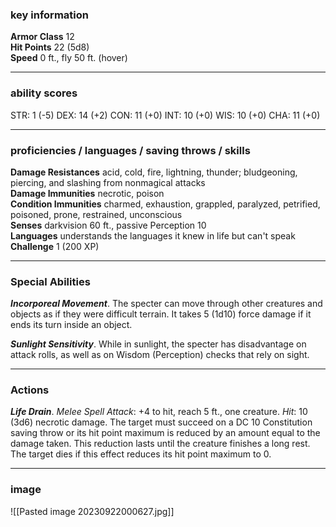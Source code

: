 ### key information

**Armor Class** 12  
**Hit Points** 22 (5d8)  
**Speed** 0 ft., fly 50 ft. (hover)

---
### ability scores

STR: 1 (-5) 
DEX: 14 (+2)
CON: 11 (+0)
INT: 10 (+0)
WIS: 10 (+0)
CHA: 11 (+0)

---
### proficiencies / languages / saving throws / skills

**Damage Resistances** acid, cold, fire, lightning, thunder; bludgeoning, piercing, and slashing from nonmagical attacks  
**Damage Immunities** necrotic, poison  
**Condition Immunities** charmed, exhaustion, grappled, paralyzed, petrified, poisoned, prone, restrained, unconscious  
**Senses** darkvision 60 ft., passive Perception 10  
**Languages** understands the languages it knew in life but can't speak  
**Challenge** 1 (200 XP)

---
### Special Abilities

**_Incorporeal Movement_**. The specter can move through other creatures and objects as if they were difficult terrain. It takes 5 (1d10) force damage if it ends its turn inside an object.

**_Sunlight Sensitivity_**. While in sunlight, the specter has disadvantage on attack rolls, as well as on Wisdom (Perception) checks that rely on sight.

---
### Actions

**_Life Drain_**. _Melee Spell Attack_: +4 to hit, reach 5 ft., one creature. _Hit_: 10 (3d6) necrotic damage. The target must succeed on a DC 10 Constitution saving throw or its hit point maximum is reduced by an amount equal to the damage taken. This reduction lasts until the creature finishes a long rest. The target dies if this effect reduces its hit point maximum to 0.

---
### image

![[Pasted image 20230922000627.jpg]]
